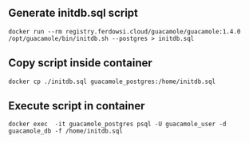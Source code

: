 ## Generate initdb.sql script
```
docker run --rm registry.ferdowsi.cloud/guacamole/guacamole:1.4.0  /opt/guacamole/bin/initdb.sh --postgres > initdb.sql
```
## Copy script inside container
```
docker cp ./initdb.sql guacamole_postgres:/home/initdb.sql
```
## Execute script in container
```
docker exec  -it guacamole_postgres psql -U guacamole_user -d guacamole_db -f /home/initdb.sql
```


